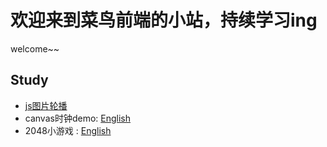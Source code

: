 # 欢迎来到菜鸟前端的小站，持续学习ing
welcome~~
## Study

* [js图片轮播](https://wen81643956.github.io/swiper/)
* canvas时钟demo: [English](https://wen81643956.github.io/canvasDemo/)
* 2048小游戏 : [English](https://wen81643956.github.io/2048demo/)
